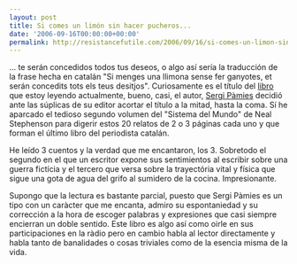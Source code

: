 ```yaml
---
layout: post
title: Si comes un limón sin hacer pucheros...
date: '2006-09-16T00:00:00+00:00'
permalink: http://resistancefutile.com/2006/09/16/si-comes-un-limon-sin-hacer-pucheros/
---
```

<a href="http://www.racocatala.cat/articles/11990"><img style="float:right; margin:0 0 10px 10px;cursor:pointer; cursor:hand;" src="http://photos1.blogger.com/blogger2/4553/2422/320/Imagen%201.png" border="0" alt="" /></a>... te serán concedidos todos tus deseos, o algo así sería la traducción de la frase hecha en catalán "Si menges una llimona sense fer ganyotes, et serán concedits tots els teus desitjos". Curiosamente es el título del <a href="http://www.racocatala.cat/articles/11990">libro</a> que estoy leyendo actualmente, bueno, casi, el autor, <a href="http://www.escriptors.cat/autors/pamiess/index.html">Sergi Pàmies</a> decidió ante las súplicas de su editor acortar el título a la mitad, hasta la coma. Sí he aparcado el tedioso segundo volumen del "Sistema del Mundo" de Neal Stephenson para digerir estos 20 relatos de 2 o 3 páginas cada uno y que forman el último libro del periodista catalán.

He leído 3 cuentos y la verdad que me encantaron, los 3. Sobretodo el segundo en el que un escritor expone sus sentimientos al escribir sobre una guerra fictícia y el tercero que versa sobre la trayectória vital y física que sigue una gota de agua del grifo al sumidero de la cocina. Impresionante. 

Supongo que la lectura es bastante parcial, puesto que Sergi Pàmies es un tipo con un caràcter que me encanta, admiro su espontaniedad y su corrección a la hora de escoger palabras y expresiones que casi siempre encierran un doble sentido. Este libro es algo así como oirle en sus participaciones en la ràdio pero en cambio habla al lector directamente y habla tanto de banalidades o cosas triviales como de la esencia misma de la vida.
